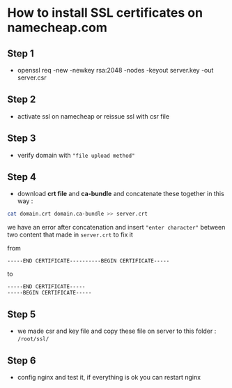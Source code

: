 # How to install SSL certificates on **namecheap.com**

## Step 1
- openssl req -new -newkey rsa:2048 -nodes -keyout server.key -out server.csr

## Step 2
- activate ssl on namecheap or reissue ssl with csr file 

## Step 3 
- verify domain with `"file upload method"`

## Step 4 
- download **crt file** and **ca-bundle** and concatenate these together in this way : 
```bash
cat domain.crt domain.ca-bundle >> server.crt
```

we have an error after concatenation and insert `"enter character"` between two content that made in `server.crt` to fix it  

from 

```CSR
-----END CERTIFICATE----------BEGIN CERTIFICATE-----
```

to

```CSR
-----END CERTIFICATE-----
-----BEGIN CERTIFICATE-----
```

## Step 5
- we made csr and key file and copy these file on server to this folder : `/root/ssl/`

## Step 6
- config nginx and test it, if everything is ok you can restart nginx 


